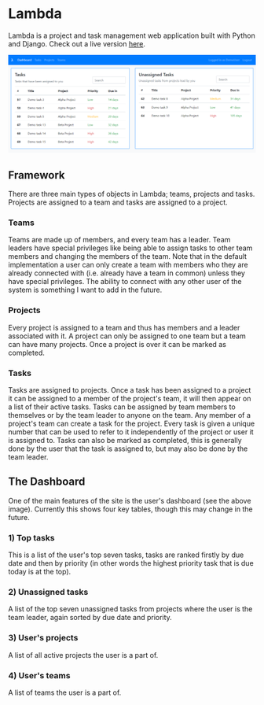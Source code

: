 # Lambda

Lambda is a project and task management web application built with Python and
Django. Check out a live version
[here](https://rorysullivan.pythonanywhere.com/).

![Lambda dashboard image](./images/demo_dashboard.png)

## Framework

There are three main types of objects in Lambda; teams, projects and tasks.
Projects are assigned to a team and tasks are assigned to a project.

### Teams

Teams are made up of members, and every team has a leader. Team leaders have
special privileges like being able to assign tasks to other team members and
changing the members of the team. Note that in the default implementation a user
can only create a team with members who they are already connected with (i.e.
already have a team in common) unless they have special privileges. The ability
to connect with any other user of the system is something I want to add in the
future.

### Projects

Every project is assigned to a team and thus has members and a leader associated
with it. A project can only be assigned to one team but a team can have many
projects. Once a project is over it can be marked as completed.

### Tasks

Tasks are assigned to projects. Once a task has been assigned to a project it
can be assigned to a member of the project's team, it will then appear on a list
of their active tasks. Tasks can be assigned by team members to themselves or by
the team leader to anyone on the team. Any member of a project's team can create
a task for the project. Every task is given a unique number that can be used to
refer to it independently of the project or user it is assigned to. Tasks can
also be marked as completed, this is generally done by the user that the task is
assigned to, but may also be done by the team leader.

## The Dashboard

One of the main features of the site is the user's dashboard (see the above
image). Currently this shows four key tables, though this may change in the
future.

### 1) Top tasks

This is a list of the user's top seven tasks, tasks are ranked firstly by due
date and then by priority (in other words the highest priority task that is due
today is at the top).

### 2) Unassigned tasks

A list of the top seven unassigned tasks from projects where the user is the
team leader, again sorted by due date and priority.

### 3) User's projects

A list of all active projects the user is a part of.

### 4) User's teams

A list of teams the user is a part of.
